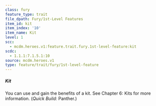 ```yaml
---
class: fury
feature_type: trait
file_dpath: Fury/1st-Level Features
item_id: kit
item_index: '10'
item_name: Kit
level: 1
scc:
  - mcdm.heroes.v1:feature.trait.fury.1st-level-feature:kit
scdc:
  - 1.1.1:7.1.5.1:10
source: mcdm.heroes.v1
type: feature/trait/fury/1st-level-feature
---
```


##### Kit

You can use and gain the benefits of a kit. See Chapter 6: Kits for more information. (*Quick Build:* Panther.)
